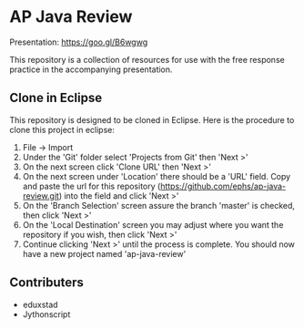AP Java Review
===
Presentation: https://goo.gl/B6wgwg

This repository is a collection of resources for use with the free response practice in the accompanying presentation.

Clone in Eclipse
---
This repository is designed to be cloned in Eclipse. Here is the procedure to clone this project in eclipse:
1. File -> Import
2. Under the 'Git' folder select 'Projects from Git' then 'Next >' 
3. On the next screen click 'Clone URL' then 'Next >'
4. On the next screen under 'Location' there should be a 'URL' field. Copy and paste the url for this repository (https://github.com/ephs/ap-java-review.git) into the field and click 'Next >'
5. On the 'Branch Selection' screen assure the branch 'master' is checked, then click 'Next >'
6. On the 'Local Destination' screen you may adjust where you want the repository if you wish, then click 'Next >'
7. Continue clicking 'Next >' until the process is complete. You should now have a new project named 'ap-java-review'

Contributers
---
* eduxstad
* Jythonscript